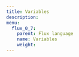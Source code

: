 ```yaml
---
title: Variables
description:
menu:
  flux_0_7:
    parent: Flux language
    name: Variables
    weight:
---
```

